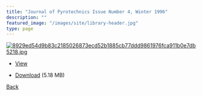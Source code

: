```yaml
---
title: "Journal of Pyrotechnics Issue Number 4, Winter 1996"
description: ""
featured_image: "/images/site/library-header.jpg"
type: page
---
```


<a href="https://drive.google.com/uc?export=view&id=1K-MrmZKayBroQqwiKpoJF-HgGGfojaSv" target="_blank">![8929ed54d9b83c2185026873ecd52b1885cb77ddd9861976fca911b0e7db5218.jpg](https://drive.google.com/uc?export=view&id=1iq5GaXDN2G1ovJzUsGrNcZ_9oRCb22fb)</a>
* <a href="https://drive.google.com/uc?export=view&id=1K-MrmZKayBroQqwiKpoJF-HgGGfojaSv" target="_blank">View</a>

* [Download](https://drive.google.com/uc?export=download&id=1K-MrmZKayBroQqwiKpoJF-HgGGfojaSv) (5.18 MB)

[Back](/library/)
